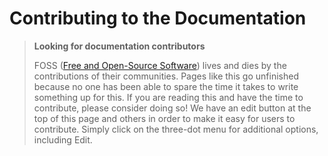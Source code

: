 # Contributing to the Documentation

> **Looking for documentation contributors**
>
> FOSS ([Free and Open-Source Software](https://en.wikipedia.org/wiki/Free\_and\_open-source\_software)) lives and dies by the contributions of their communities. Pages like this go unfinished because no one has been able to spare the time it takes to write something up for this. If you are reading this and have the time to contribute, please consider doing so! We have an edit button at the top of this page and others in order to make it easy for users to contribute. Simply click on the three-dot menu for additional options, including Edit.
